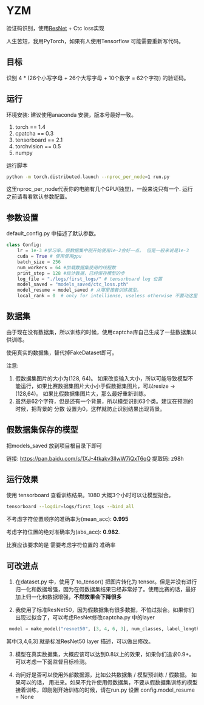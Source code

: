 # YZM
验证码识别，使用[ResNet](https://pytorch.org/hub/pytorch_vision_resnet/) + Ctc loss实现

人生苦短，我用PyTorch，如果有人使用Tensorflow 可能需要重新写代码。


## 目标
识别 4 * (26个小写字母 + 26个大写字母 + 10个数字 = 62个字符) 的验证码。

## 运行

环境安装: 建议使用anaconda 安装，版本号最好一致。
1. torch == 1.4
2. cpatcha == 0.3
3. tensorboard == 2.1
4. torchvision == 0.5
5. numpy

运行脚本
```bash
python -m torch.distributed.launch --nproc_per_node=1 run.py 
```

这里nproc_per_node代表你的电脑有几个GPU(独显)，一般来说只有一个. 运行之前请看看默认参数配置。

## 参数设置
default_config.py 中描述了默认参数。
```python
class Config:
    lr = 1e-3 #学习率，假数据集中刚开始使用1e-2会好一点。 但是一般来说是1e-3
    cuda = True # 使用使用gpu
    batch_size = 256
    num_workers = 64 #加载数据集使用的线程数
    print_step = 128 #统计数据，已经保存模型的步
    log_file = "./logs/first_logs/" # tensorboard log 位置
    model_saved = "models_saved/ctc_loss.pth" 
    model_resume = model_saved # 从哪里接着训练模型。
    local_rank = 0  # only for intelliense, useless otherwise 不要动这里 !!!
```

## 数据集

由于现在没有数据集，所以训练的时候，使用captcha库自己生成了一些数据集以供训练。

使用真实的数据集，替代掉FakeDataset即可。

注意:
1. 假数据集图片的大小为(128, 64)。 如果改变输入大小，所以可能导致模型不能运行，如果比赛数据集图片大小小于假数据集图片，可以resize -> (128,64)。 如果比假数据集图片大，那么最好重新训练。
2. 虽然是62个字符，但是还有一个背景，所以模型识别63个类。建议在预测的时候，把背景的 分数 设置为0，这样就防止识别结果出现背景。

## 假数据集保存的模型
把models_saved 放到项目根目录下即可

链接: https://pan.baidu.com/s/1XJ-4tkakv3lIwW7iQxT6qQ 提取码: z98h

## 运行效果
使用 tensorboard 查看训练结果。1080 大概3个小时可以让模型拟合。
```bash
tensorboard --logdir=logs/first_logs --bind_all
```
不考虑字符位置顺序的准确率为(mean_acc): **0.995**

考虑字符位置的绝对准确率为(abs_acc): **0.982**. 

比赛应该要求的是 需要考虑字符位置的 准确率

## 可改进点
1. 在dataset.py 中，使用了 to_tensor() 把图片转化为 tensor。但是并没有进行归一化和数据增强，因为在假数据集结果已经非常好了。使用比赛的话，最好加上归一化和数据增强，**不然效果会下降很多**

2. 我使用了标准ResNet50，因为假数据集有很多数据，不怕过拟合。如果你们出现过拟合了，可以考虑ResNet修改captcha.py 中的layer
```python
 model = make_model("resnet50", [3, 4, 6, 3], num_classes, label_length, False)
 ```
 其中[3,4,6,3] 就是标准ResNet50 layer 描述，可以做出修改。
 
 3. 模型在真实数据集，大概应该可以达到0.8以上的效果，如果你们追求0.9+。可以考虑一下弱监督目标检测。
 
 4. 询问好是否可以使用外部数据源，比如公共数据集 / 模型预训练 / 假数据。 如果可以的话， 用进来。如果不允许使用假数据集，不要从假数据集训练的模型接着训练，即刚刚开始训练的时候，请在run.py 设置 config.model_resume = None
